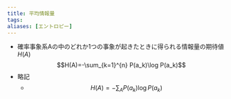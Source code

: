 ```yaml
---
title: 平均情報量
tags: 
aliases: [エントロピー]
---
```

- 確率事象系Aの中のどれか1つの事象が起きたときに得られる情報量の期待値$H(A)$
$$H(A)=-\sum_{k=1}^{n} P(a_k)\log P(a_k)$$
- 略記
	- $$H(A)=-\sum_{A} P(a_k)\log P(a_k)$$